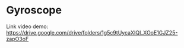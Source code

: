 # Gyroscope
Link video demo: https://drive.google.com/drive/folders/1g5c9tUycaXIQI_XOoE1GJZ25-zapO3oF
